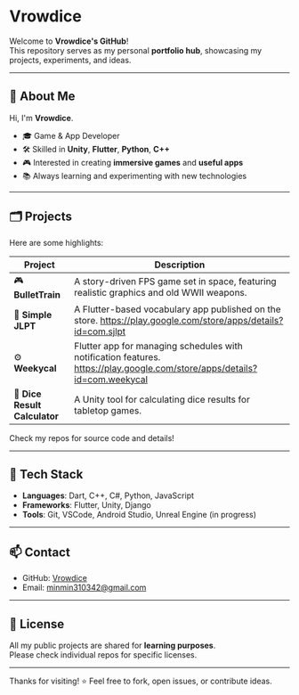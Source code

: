 # Vrowdice

Welcome to **Vrowdice's GitHub**!  
This repository serves as my personal **portfolio hub**, showcasing my projects, experiments, and ideas.

---

## 👋 About Me

Hi, I'm **Vrowdice**.  
- 🎓 Game & App Developer  
- 🛠️ Skilled in **Unity**, **Flutter**, **Python**, **C++**  
- 🎮 Interested in creating **immersive games** and **useful apps**  
- 📚 Always learning and experimenting with new technologies

---

## 🗂️ Projects

Here are some highlights:

| Project | Description |
| ------- | ----------- |
| 🎮 **BulletTrain** | A story-driven FPS game set in space, featuring realistic graphics and old WWII weapons. |
| 📱 **Simple JLPT** | A Flutter-based vocabulary app published on the store. https://play.google.com/store/apps/details?id=com.sjlpt |
| ⚙️ **Weekycal** | Flutter app for managing schedules with notification features. https://play.google.com/store/apps/details?id=com.weekycal |
| 🎲 **Dice Result Calculator** | A Unity tool for calculating dice results for tabletop games. |

Check my repos for source code and details!

---

## 🚀 Tech Stack

- **Languages**: Dart, C++, C#, Python, JavaScript
- **Frameworks**: Flutter, Unity, Django
- **Tools**: Git, VSCode, Android Studio, Unreal Engine (in progress)

---

## 📫 Contact

- GitHub: [Vrowdice](https://github.com/vrowdice)
- Email: minmin310342@gmail.com

---

## 📝 License

All my public projects are shared for **learning purposes**.  
Please check individual repos for specific licenses.

---

Thanks for visiting! ⭐ Feel free to fork, open issues, or contribute ideas.
